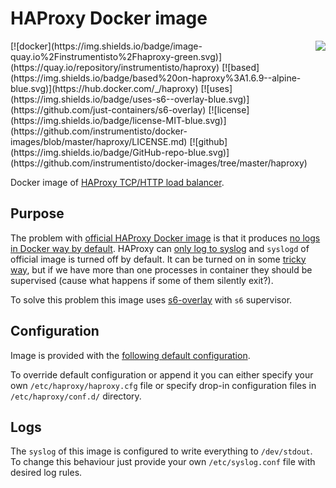 HAProxy Docker image 
====================

<img align="right" src="https://cbonte.github.io/haproxy-dconv/img/logo-med.png">
[![docker](https://img.shields.io/badge/image-quay.io%2Finstrumentisto%2Fhaproxy-green.svg)](https://quay.io/repository/instrumentisto/haproxy)
[![based](https://img.shields.io/badge/based%20on-haproxy%3A1.6.9--alpine-blue.svg)](https://hub.docker.com/_/haproxy)
[![uses](https://img.shields.io/badge/uses-s6--overlay-blue.svg)](https://github.com/just-containers/s6-overlay)
[![license](https://img.shields.io/badge/license-MIT-blue.svg)](https://github.com/instrumentisto/docker-images/blob/master/haproxy/LICENSE.md)
[![github](https://img.shields.io/badge/GitHub-repo-blue.svg)](https://github.com/instrumentisto/docker-images/tree/master/haproxy)

Docker image of [HAProxy TCP/HTTP load balancer](http://www.haproxy.org).



## Purpose

The problem with [official HAProxy Docker image](https://hub.docker.com/_/haproxy)
is that it produces [no logs in Docker way by default](https://github.com/dockerfile/haproxy/issues/3).
HAProxy can [only log to syslog](https://www.mail-archive.com/haproxy@formilux.org/msg17436.html)
and `syslogd` of official image is turned off by default.
It can be turned on in some [tricky way](https://github.com/dockerfile/haproxy/issues/3#issuecomment-238725290),
but if we have more than one processes in container they should be supervised
(cause what happens if some of them silently exit?).

To solve this problem this image uses [s6-overlay](https://github.com/just-containers/s6-overlay)
with `s6` supervisor.



## Configuration

Image is provided with the 
[following default configuration](https://github.com/instrumentisto/docker-images/blob/master/haproxy/rootfs/etc/haproxy/haproxy.cfg).

To override default configuration or append it you can either specify your
own `/etc/haproxy/haproxy.cfg` file or specify drop-in configuration files
in `/etc/haproxy/conf.d/` directory.



## Logs

The `syslog` of this image is configured to write everything to `/dev/stdout`.  
To change this behaviour just provide your own `/etc/syslog.conf` file
with desired log rules.
